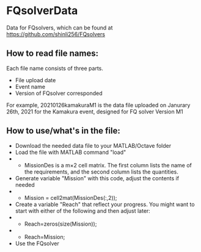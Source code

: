 # FQsolverData
Data for FQsolvers, which can be found at https://github.com/shinli256/FQsolvers

## How to read file names:
Each file name consists of three parts.
* File upload date
* Event name
* Version of FQsolver corresponded

For example, 20210126kamakuraM1 is the data file uploaded on Janurary 26th, 2021 for the Kamakura event, designed for FQ solver Version M1

## How to use/what's in the file:
* Download the needed data file to your MATLAB/Octave folder
* Load the file with MATLAB command "load"
* * MissionDes is a m×2 cell matrix. The first column lists the name of the requirements, and the second column lists the quantities.
* Generate variable "Mission" with this code, adjust the contents if needed
* * Mission = cell2mat(MissionDes(:,2));
* Create a variable "Reach" that reflect your progress. You might want to start with either of the following and then adjust later:
* * Reach=zeros(size(Mission));
* * Reach=Mission;
* Use the FQsolver

